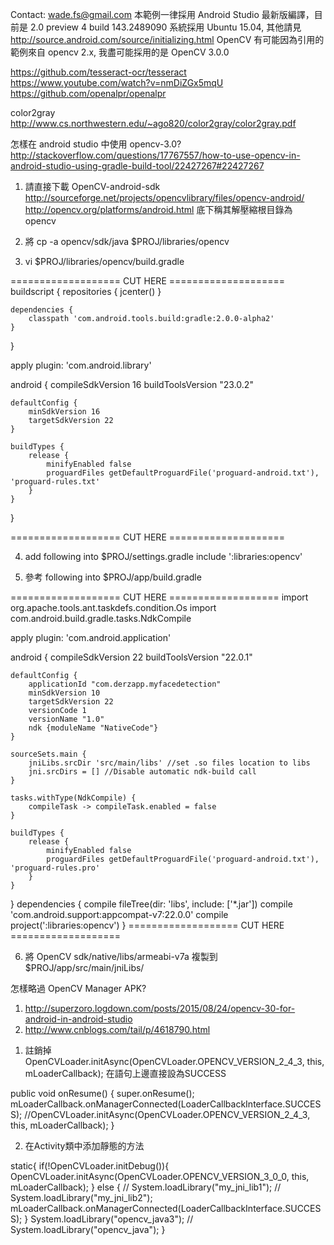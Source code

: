 Contact: wade.fs@gmail.com
本範例一律採用 Android Studio 最新版編譯，目前是 2.0 preview 4 build 143.2489090
系統採用 Ubuntu 15.04, 其他請見 http://source.android.com/source/initializing.html
OpenCV 有可能因為引用的範例來自 opencv 2.x, 我盡可能採用的是 OpenCV 3.0.0

https://github.com/tesseract-ocr/tesseract
https://www.youtube.com/watch?v=nmDiZGx5mqU
https://github.com/openalpr/openalpr

color2gray http://www.cs.northwestern.edu/~ago820/color2gray/color2gray.pdf

怎樣在 android studio 中使用 opencv-3.0?
   http://stackoverflow.com/questions/17767557/how-to-use-opencv-in-android-studio-using-gradle-build-tool/22427267#22427267

1. 請直接下載 OpenCV-android-sdk
   http://sourceforge.net/projects/opencvlibrary/files/opencv-android/
   http://opencv.org/platforms/android.html
  底下稱其解壓縮根目錄為 opencv

2. 將 cp -a opencv/sdk/java $PROJ/libraries/opencv

3. vi $PROJ/libraries/opencv/build.gradle

=================== CUT HERE ====================
buildscript {
    repositories {
        jcenter()
    }

    dependencies {
        classpath 'com.android.tools.build:gradle:2.0.0-alpha2'
    }
}

apply plugin: 'com.android.library'

android {
    compileSdkVersion 16
    buildToolsVersion "23.0.2"

    defaultConfig {
        minSdkVersion 16
        targetSdkVersion 22
    }

    buildTypes {
        release {
            minifyEnabled false
            proguardFiles getDefaultProguardFile('proguard-android.txt'), 'proguard-rules.txt'
        }
    }
}

=================== CUT HERE ====================

4. add following into $PROJ/settings.gradle
include ':libraries:opencv'

5. 參考 following into $PROJ/app/build.gradle

=================== CUT HERE ===================
import org.apache.tools.ant.taskdefs.condition.Os
import com.android.build.gradle.tasks.NdkCompile

apply plugin: 'com.android.application'

android {
    compileSdkVersion 22
    buildToolsVersion "22.0.1"

    defaultConfig {
        applicationId "com.derzapp.myfacedetection"
        minSdkVersion 10
        targetSdkVersion 22
        versionCode 1
        versionName "1.0"
        ndk {moduleName "NativeCode"}
    }

    sourceSets.main {
        jniLibs.srcDir 'src/main/libs' //set .so files location to libs
        jni.srcDirs = [] //Disable automatic ndk-build call
    }

    tasks.withType(NdkCompile) {
        compileTask -> compileTask.enabled = false
    }

    buildTypes {
        release {
            minifyEnabled false
            proguardFiles getDefaultProguardFile('proguard-android.txt'), 'proguard-rules.pro'
        }
    }
}
dependencies {
    compile fileTree(dir: 'libs', include: ['*.jar'])
    compile 'com.android.support:appcompat-v7:22.0.0'
    compile project(':libraries:opencv')
}
=================== CUT HERE ===================

6. 將 OpenCV sdk/native/libs/armeabi-v7a 複製到 $PROJ/app/src/main/jniLibs/

怎樣略過 OpenCV Manager APK?

1) http://superzoro.logdown.com/posts/2015/08/24/opencv-30-for-android-in-android-studio
2) http://www.cnblogs.com/tail/p/4618790.html

1. 註銷掉OpenCVLoader.initAsync(OpenCVLoader.OPENCV_VERSION_2_4_3, this, mLoaderCallback); 在語句上邊直接設為SUCCESS

public void onResume()
    {
        super.onResume();
        mLoaderCallback.onManagerConnected(LoaderCallbackInterface.SUCCESS);
        //OpenCVLoader.initAsync(OpenCVLoader.OPENCV_VERSION_2_4_3, this, mLoaderCallback);
    }

2. 在Activity類中添加靜態的方法

static{
        if(!OpenCVLoader.initDebug()){
          OpenCVLoader.initAsync(OpenCVLoader.OPENCV_VERSION_3_0_0, this, mLoaderCallback);
        }
        else {
          // System.loadLibrary("my_jni_lib1");
          // System.loadLibrary("my_jni_lib2");
          mLoaderCallback.onManagerConnected(LoaderCallbackInterface.SUCCESS);
        }
        System.loadLibrary("opencv_java3"); // System.loadLibrary("opencv_java");
    }


